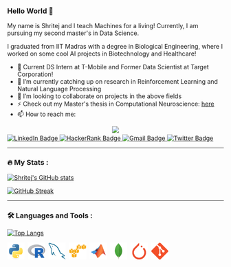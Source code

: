 ### Hello World 👋

My name is Shritej and I teach Machines for a living! Currently, I am pursuing my second master's in Data Science. 

I graduated from IIT Madras with a degree in Biological Engineering, where I worked on some cool AI projects in Biotechnology and Healthcare!

- 🔭 Current DS Intern at T-Mobile and Former Data Scientist at Target Corporation!
- 🌱 I’m currently catching up on research in Reinforcement Learning and Natural Language Processing
- 👯 I’m looking to collaborate on projects in the above fields
- ⚡ Check out my Master's thesis in Computational Neuroscience: [here](https://github.com/Shritej24c/Masters_Thesis)
- 📫 How to reach me:

<div id="header" align="center">
  <img src="https://media.giphy.com/media/M9gbBd9nbDrOTu1Mqx/giphy.gif" width="100"/>
</div>

<div id="badges">
  <a href="https://www.linkedin.com/in/shritej-chavan24/">
    <img src="https://img.shields.io/badge/LinkedIn-blue?style=for-the-badge&logo=linkedin&logoColor=white" alt="LinkedIn Badge"/>
  </a>
  <a href="https://www.hackerrank.com/shritej24c?hr_r=1">
    <img src="https://img.shields.io/badge/HackerRank-black?style=for-the-badge&logo=hackerrank&logoColor=green" alt="HackerRank Badge"/>
  </a>
   <a href="mailto:shritej24c@gmail.com">
    <img src="https://img.shields.io/badge/Gmail-red?style=for-the-badge&logo=gmail&logoColor=white" alt="Gmail Badge"/>
  </a>
  <a href="https://twitter.com/shritej24c">
    <img src="https://img.shields.io/badge/Twitter-blue?style=for-the-badge&logo=twitter&logoColor=white" alt="Twitter Badge"/>
  </a>
</div>

----

### :fire: My Stats :

[![Shritej's GitHub stats](https://readme-stats.clckblog.space/api?username=Shritej24c&show_icons=true&theme=radical)](https://github.com/anuraghazra/github-readme-stats)


[![GitHub Streak](https://github-readme-streak-stats.herokuapp.com?user=Shritej24c&theme=highcontrast)](https://git.io/streak-stats)

---

### :hammer_and_wrench: Languages and Tools :


[![Top Langs](https://readme-stats.clckblog.space/api/top-langs/?username=Shritej24c&show_icons=true&theme=radical)](https://github.com/anuraghazra/github-readme-stats)




<div>
  <img src="https://github.com/devicons/devicon/blob/master/icons/python/python-original.svg" title="Python"  alt="Python" width="40" height="40"/>&nbsp;
  <img src="https://github.com/devicons/devicon/blob/master/icons/r/r-original.svg" title="R"  alt="R" width="40" height="40"/>&nbsp;  
  <img src="https://github.com/devicons/devicon/blob/master/icons/mysql/mysql-original.svg" title="MySQL"  alt="MySQL" width="40" height="40"/>&nbsp;
  <img src="https://github.com/devicons/devicon/blob/master/icons/amazonwebservices/amazonwebservices-original.svg" title="AWS" alt="AWS" width="40" height="40"/>&nbsp;
  <img src="https://github.com/devicons/devicon/blob/master/icons/matlab/matlab-original.svg" title="MATLAB"  alt="MATLAB" width="40" height="40"/>&nbsp;
  <img src="https://github.com/devicons/devicon/blob/master/icons/mongodb/mongodb-original.svg" title="mongodb"  alt="mongodb" width="40" height="40"/>&nbsp;
  <img src="https://github.com/devicons/devicon/blob/master/icons/pytorch/pytorch-original.svg" title="Pytorch"  alt="pytorch" width="40" height="40"/>&nbsp;  
  <img src="https://github.com/devicons/devicon/blob/master/icons/git/git-original.svg" title="Git" **alt="Git" width="40" height="40"/>
</div>
